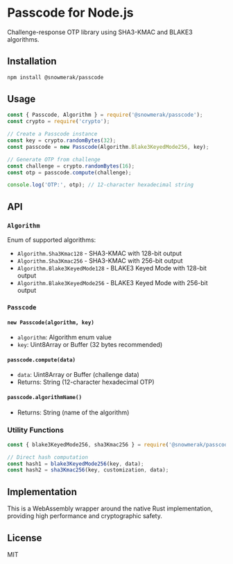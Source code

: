 # Passcode for Node.js

Challenge-response OTP library using SHA3-KMAC and BLAKE3 algorithms.

## Installation

```bash
npm install @snowmerak/passcode
```

## Usage

```javascript
const { Passcode, Algorithm } = require('@snowmerak/passcode');
const crypto = require('crypto');

// Create a Passcode instance
const key = crypto.randomBytes(32);
const passcode = new Passcode(Algorithm.Blake3KeyedMode256, key);

// Generate OTP from challenge
const challenge = crypto.randomBytes(16);
const otp = passcode.compute(challenge);

console.log('OTP:', otp); // 12-character hexadecimal string
```

## API

### `Algorithm`

Enum of supported algorithms:
- `Algorithm.Sha3Kmac128` - SHA3-KMAC with 128-bit output
- `Algorithm.Sha3Kmac256` - SHA3-KMAC with 256-bit output
- `Algorithm.Blake3KeyedMode128` - BLAKE3 Keyed Mode with 128-bit output
- `Algorithm.Blake3KeyedMode256` - BLAKE3 Keyed Mode with 256-bit output

### `Passcode`

#### `new Passcode(algorithm, key)`
- `algorithm`: Algorithm enum value
- `key`: Uint8Array or Buffer (32 bytes recommended)

#### `passcode.compute(data)`
- `data`: Uint8Array or Buffer (challenge data)
- Returns: String (12-character hexadecimal OTP)

#### `passcode.algorithmName()`
- Returns: String (name of the algorithm)

### Utility Functions

```javascript
const { blake3KeyedMode256, sha3Kmac256 } = require('@snowmerak/passcode');

// Direct hash computation
const hash1 = blake3KeyedMode256(key, data);
const hash2 = sha3Kmac256(key, customization, data);
```

## Implementation

This is a WebAssembly wrapper around the native Rust implementation, providing high performance and cryptographic safety.

## License

MIT
